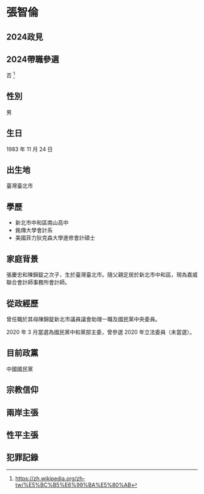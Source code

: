 # 張智倫

## 2024政見

## 2024帶職參選

否 [^1]

[^1]: https://zh.wikipedia.org/zh-tw/%E5%BC%B5%E6%99%BA%E5%80%AB

## 性別

男

## 生日

1983 年 11 月 24 日

## 出生地

臺灣臺北市

## 學歷

- 新北市中和區南山高中
- 銘傳大學會計系
- 美國菲力狄克森大學進修會計碩士

## 家庭背景

張慶忠和陳錦錠之次子，生於臺灣臺北市。隨父親定居於新北市中和區，現為嘉威聯合會計師事務所會計師。

## 從政經歷

曾任職於其母陳錦錠新北市議員議會助理一職及國民黨中央委員。

2020 年 3 月當選為國民黨中和黨部主委，曾參選 2020 年立法委員（未當選）。

## 目前政黨

中國國民黨

## 宗教信仰

## 兩岸主張

## 性平主張

## 犯罪記錄

